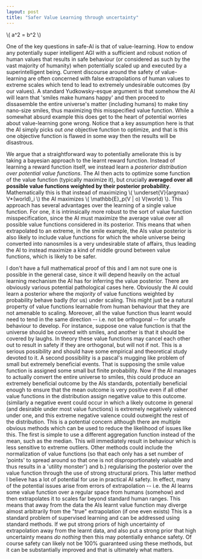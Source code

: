 ```yaml
---
layout: post
title: "Safer Value Learning through uncertainty"
---
```

\\( a^2 = b^2 \\)

One of the key questions in safe-AI is that of value-learning. How to endow any potentially super intelligent AGI with a sufficient and robust notion of human values that results in safe behaviour (or considered as such by the vast majority of humanity) 
when potentially scaled up and executed by a superintelligent being. Current discourse around the safety of value-learning are often concerned with false extrapolations of human values to extreme scales which tend to lead to extremely undesirable outcomes (by our values).
A standard Yudkowsky-esque argument is that somehow the AI will learn that 'smiles make humans happy' and then proceed to dissasemble the entire universe's matter (including humans) to make tiny nano-size smiles, thus maximizing this misspecified value function.
While a somewhat absurd example this does get to the heart of potential worries about value-learning gone wrong. Notice that a key assumption here is that the AI simply picks out *one* objective function to optimize, and that is this one objective function is flawed in some way then the results will be disastrous.

We argue that a straightforward way to potentially ameliorate this is by taking a bayesian approach to the learnt reward function. Instead of learning a reward function itself, we instead learn a *posterior distribution over potential value functions*. The AI then acts to optimize some function of the value function (typically maximize it), but crucially **averaged over all possible value functions weighted by their posterior probability**.
Mathematically this is that instead of maximizing \\( \underset{V}{argmax} V*(world)_i \\) the AI maximizes \\( \mathbb{E}_p(V | o) V(world) \\). This approach has several advantages over the learning of a single value function. For one, it is intrinsically more robust to the sort of value function misspecification, since the AI must maximize the average value over all possible value functions considered in its posterior.
This means that when extrapolated to an extreme, in the smile example, the AIs value posterior is also likely to include value functions for which the whole universe being converted into nanosmiles is a very undesirable state of affairs, thus leading the AI to instead maximize a kind of middle ground between value functions, which is likely to be safer. 

I don't have a full mathematical proof of this and I am not sure one is possible in the general case, since it will depend heavily on the actual learning mechanism the AI has for inferring the value posterior. There are obviously various potential pathological cases here. Obviously the AI could learn a posterior where the *majority* of value functions weighted by probability behave badly (for us) under scaling.
This might just be a natural property of value functions learnable from human behaviour that they are not amenable to scaling. Moreover, all the value function thus learnt would need to tend in the same direction -- i.e. not be orthogonal -- for unsafe behaviour to develop. For instance, suppose one value function is that the universe should be covered with smiles, and another is that it should be covered by laughs.
In theory these value functions may cancel each other out to result in safety if they are orthogonal, but will not if not. This is a serious possibility and should have some empirical and theoretical study devoted to it. A second possibility is a pascal's mugging like problem of small but extremely beneficial events. That is supposing the smile value function is assigned some small but finite probability. Now if the AI manages to actually convert the entire universe to smiles,
this could produce an extremely beneficial outcome by the AIs standards, potentially beneficial enough to ensure that the mean outcome is very positive even if all other value functions in the distribution assign negative value to this outcome.
(similarly a negative event could occur in which a likely outcome in general (and desirable under most value functions) is extremely negatively valenced under one, and this extreme negative valence could outweight the rest of the distribution. 
This is a potential concern although there are multiple obvious methods which can be used to reduce the likelihood of issues like this. The first is simple to use a different aggregation function instead of the mean, such as the median. This will immediately result in behaviour which is less sensitive to extreme outliers.
Other methods could include the normalization of value functions (so that each only has a set number of 'points' to spread around so that one is not disproportionately valuable and thus results in a 'utility monster') and b.) regularising the posterior over the value function through the use of strong structural priors.
This latter method I believe has a lot of potential for use in practical AI safety. In effect, many of the potential issues arise from errors of extrapolation -- i.e. the AI learns some value function over a regular space from humans (somehow) and then extrapolates it to scales far beyond standard human ranges. This means that away from the data the AIs learnt value function may diverge almost arbitrarily from the "true" extrapolation (if one even exists)
This is a standard problem of supervised learning and can be addressed using standard methods. If we put strong priors of high uncertainty of extrapolation away from the learnt data, and also put a strong prior that high uncertainty means *do nothing* then this may potentially enhance safety.
Of course safety can likely not be 100% guaranteed using these methods, but it can be substantially improved and that is ultimately what matters. 
